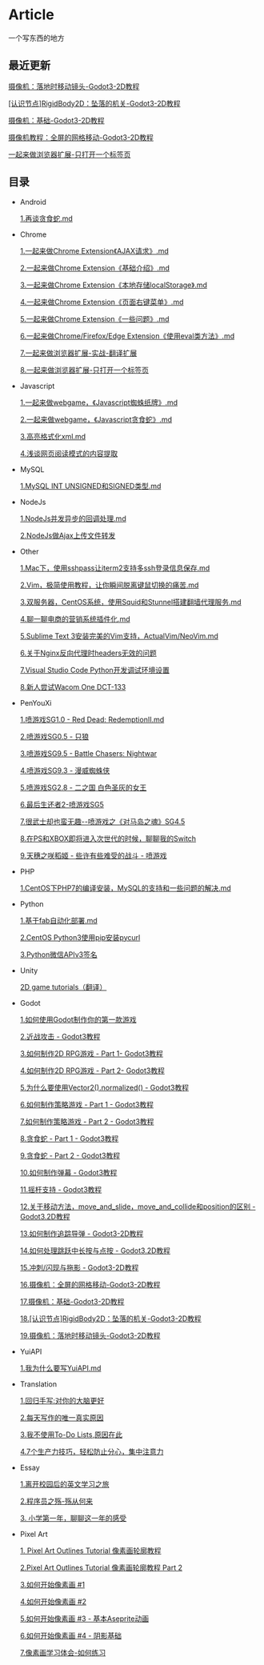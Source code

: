 # Article
一个写东西的地方

## 最近更新


[摄像机：落地时移动镜头-Godot3-2D教程](https://github.com/yuiitsu/Article/blob/master/Godot/2020123002.%E6%91%84%E5%83%8F%E6%9C%BA%EF%BC%9A%E8%90%BD%E5%9C%B0%E6%97%B6%E7%A7%BB%E5%8A%A8%E9%95%9C%E5%A4%B4-Godot3-2D%E6%95%99%E7%A8%8B.md)


[[认识节点]RigidBody2D：坠落的机关-Godot3-2D教程](https://github.com/yuiitsu/Article/blob/master/Godot/2020123001.%5B%E8%AE%A4%E8%AF%86%E8%8A%82%E7%82%B9%5DRigidBody2D%EF%BC%9A%E5%9D%A0%E8%90%BD%E7%9A%84%E6%9C%BA%E5%85%B3-Godot3-2D%E6%95%99%E7%A8%8B.md)


[摄像机：基础-Godot3-2D教程](https://github.com/yuiitsu/Article/blob/master/Godot/2020122501.%E6%91%84%E5%83%8F%E6%9C%BA%EF%BC%9A%E5%9F%BA%E7%A1%80-Godot3-2D%E6%95%99%E7%A8%8B.md)

[摄像机教程：全屏的网格移动-Godot3-2D教程](https://github.com/yuiitsu/Article/blob/master/Godot/2020122201.%E6%91%84%E5%83%8F%E6%9C%BA%E6%95%99%E7%A8%8B%EF%BC%9A%E5%85%A8%E5%B1%8F%E7%9A%84%E7%BD%91%E6%A0%BC%E7%A7%BB%E5%8A%A8-Godot3-2D%E6%95%99%E7%A8%8B.md)

[一起来做浏览器扩展-只打开一个标签页](https://github.com/yuiitsu/Article/blob/master/Chrome/10.%E4%B8%80%E8%B5%B7%E6%9D%A5%E5%81%9A%E6%B5%8F%E8%A7%88%E5%99%A8%E6%89%A9%E5%B1%95-%E5%8F%AA%E6%89%93%E5%BC%80%E4%B8%80%E4%B8%AA%E6%A0%87%E7%AD%BE%E9%A1%B5.md)

## 目录

* Android

    [1.再谈贪食蛇.md](https://github.com/yuiitsu/Blog/blob/master/Android/%E5%86%8D%E8%B0%88%E8%B4%AA%E9%A3%9F%E8%9B%87.md)

* Chrome

    [1.一起来做Chrome Extension《AJAX请求》.md](https://github.com/yuiitsu/Article/blob/master/Chrome/02.%E4%B8%80%E8%B5%B7%E6%9D%A5%E5%81%9Achrome%20Extension%E3%80%8AAJAX%E8%AF%B7%E6%B1%82%E3%80%8B.md)

    [2.一起来做Chrome Extension《基础介绍》.md](https://github.com/yuiitsu/Article/blob/master/Chrome/01.%E4%B8%80%E8%B5%B7%E6%9D%A5%E5%81%9Achrome%20Extension%E3%80%8A%E5%9F%BA%E7%A1%80%E4%BB%8B%E7%BB%8D%E3%80%8B.md)

    [3.一起来做Chrome Extension《本地存储localStorage》.md](https://github.com/yuiitsu/Article/blob/master/Chrome/03.%E4%B8%80%E8%B5%B7%E6%9D%A5%E5%81%9Achrome%20Extension%E3%80%8A%E6%9C%AC%E5%9C%B0%E5%AD%98%E5%82%A8localStorage%E3%80%8B.md)

    [4.一起来做Chrome Extension《页面右键菜单》.md](https://github.com/yuiitsu/Article/blob/master/Chrome/04.%E4%B8%80%E8%B5%B7%E6%9D%A5%E5%81%9Achrome%20Extension%E3%80%8A%E9%A1%B5%E9%9D%A2%E5%8F%B3%E9%94%AE%E8%8F%9C%E5%8D%95%E3%80%8B.md)

    [5.一起来做Chrome Extension《一些问题》.md](https://github.com/yuiitsu/Article/blob/master/Chrome/06.%E4%B8%80%E8%B5%B7%E6%9D%A5%E5%81%9Achrome%20Extension%E3%80%8A%E4%B8%80%E4%BA%9B%E9%97%AE%E9%A2%98%E3%80%8B.md)

    [6.一起来做Chrome/Firefox/Edge Extension《使用eval类方法》.md](https://github.com/yuiitsu/Article/blob/master/Chrome/08.%E4%B8%80%E8%B5%B7%E6%9D%A5%E5%81%9AChrome-Firefox-Extension%E3%80%8A%E4%BD%BF%E7%94%A8eval%E7%B1%BB%E6%96%B9%E6%B3%95%E3%80%8B.md)

    [7.一起来做浏览器扩展-实战-翻译扩展](https://github.com/yuiitsu/Article/blob/master/Chrome/09.一起来做浏览器扩展-实战-翻译扩展.md)

    [8.一起来做浏览器扩展-只打开一个标签页](https://github.com/yuiitsu/Article/blob/master/Chrome/10.%E4%B8%80%E8%B5%B7%E6%9D%A5%E5%81%9A%E6%B5%8F%E8%A7%88%E5%99%A8%E6%89%A9%E5%B1%95-%E5%8F%AA%E6%89%93%E5%BC%80%E4%B8%80%E4%B8%AA%E6%A0%87%E7%AD%BE%E9%A1%B5.md)

* Javascript

    [1.一起来做webgame，《Javascript蜘蛛纸牌》.md](https://github.com/yuiitsu/Blog/blob/master/Javascript/%E4%B8%80%E8%B5%B7%E6%9D%A5%E5%81%9Awebgame%EF%BC%8C%E3%80%8AJavascript%E8%9C%98%E8%9B%9B%E7%BA%B8%E7%89%8C%E3%80%8B.md)

    [2.一起来做webgame，《Javascript贪食蛇》.md](https://github.com/yuiitsu/Blog/blob/master/Javascript/%E4%B8%80%E8%B5%B7%E6%9D%A5%E5%81%9Awebgame%EF%BC%8C%E3%80%8AJavascript%E8%B4%AA%E9%A3%9F%E8%9B%87%E3%80%8B.md)

    [3.高亮格式化xml.md](https://github.com/yuiitsu/Article/blob/master/Javascript/%E9%AB%98%E4%BA%AE%E6%A0%BC%E5%BC%8F%E5%8C%96xml.md)

    [4.浅谈网页阅读模式的内容提取](https://github.com/yuiitsu/Article/blob/master/Javascript/2019031901.浅谈网页阅读模式的内容提取.md)

* MySQL

    [1.MySQL INT UNSIGNED和SIGNED类型.md](https://github.com/yuiitsu/Article/blob/master/MySQL/MySQL%20INT%20UNSIGNED%E5%92%8CSIGNED%E7%B1%BB%E5%9E%8B.md)

* NodeJs

    [1.NodeJs并发异步的回调处理.md](https://github.com/yuiitsu/Blog/blob/master/NodeJs/NodeJs%E5%B9%B6%E5%8F%91%E5%BC%82%E6%AD%A5%E7%9A%84%E5%9B%9E%E8%B0%83%E5%A4%84%E7%90%86.md)

    [2.NodeJs做Ajax上传文件转发](https://github.com/yuiitsu/Article/blob/master/NodeJs/NodeJs做Ajax上传文件转发.md)

* Other

    [1.Mac下，使用sshpass让iterm2支持多ssh登录信息保存.md](https://github.com/yuiitsu/Blog/blob/master/Other/Mac%E4%B8%8B%EF%BC%8C%E4%BD%BF%E7%94%A8sshpass%E8%AE%A9iterm2%E6%94%AF%E6%8C%81%E5%A4%9Assh%E7%99%BB%E5%BD%95%E4%BF%A1%E6%81%AF%E4%BF%9D%E5%AD%98.md)

    [2.Vim，极简使用教程，让你瞬间脱离键鼠切换的痛苦.md](https://github.com/yuiitsu/Blog/blob/master/Other/Vim%EF%BC%8C%E6%9E%81%E7%AE%80%E4%BD%BF%E7%94%A8%E6%95%99%E7%A8%8B%EF%BC%8C%E8%AE%A9%E4%BD%A0%E7%9E%AC%E9%97%B4%E8%84%B1%E7%A6%BB%E9%94%AE%E9%BC%A0%E5%88%87%E6%8D%A2%E7%9A%84%E7%97%9B%E8%8B%A6.md)

    [3.双服务器，CentOS系统，使用Squid和Stunnel搭建翻墙代理服务.md](https://github.com/yuiitsu/Blog/blob/master/Other/%E5%8F%8C%E6%9C%8D%E5%8A%A1%E5%99%A8%EF%BC%8CCentOS%E7%B3%BB%E7%BB%9F%EF%BC%8C%E4%BD%BF%E7%94%A8Squid%E5%92%8CStunnel%E6%90%AD%E5%BB%BA%E7%BF%BB%E5%A2%99%E4%BB%A3%E7%90%86%E6%9C%8D%E5%8A%A1.md)

    [4.聊一聊电商的营销系统插件化.md](https://github.com/yuiitsu/Blog/blob/master/Other/%E8%81%8A%E4%B8%80%E8%81%8A%E7%94%B5%E5%95%86%E7%9A%84%E8%90%A5%E9%94%80%E7%B3%BB%E7%BB%9F%E6%8F%92%E4%BB%B6%E5%8C%96.md)

    [5.Sublime Text 3安装完美的Vim支持，ActualVim/NeoVim.md](https://github.com/yuiitsu/Article/blob/master/Other/SublimeText3%E5%AE%89%E8%A3%85%E5%AE%8C%E7%BE%8E%E7%9A%84Vim%E6%94%AF%E6%8C%81ActualVim%2CNeoVim.md)

    [6.关于Nginx反向代理时headers无效的问题](https://github.com/yuiitsu/Article/blob/master/Other/关于Nginx反向代理时headers无效的问题.md)

    [7.Visual Studio Code Python开发调试环境设置](https://github.com/yuiitsu/Article/blob/master/Other/2020021701.Visual-Studio-Code-Python%E5%BC%80%E5%8F%91%E8%B0%83%E8%AF%95%E7%8E%AF%E5%A2%83%E8%AE%BE%E7%BD%AE.md)

    [8.新人尝试Wacom One DCT-133](https://github.com/yuiitsu/Article/blob/master/Other/2020112402.%E6%96%B0%E4%BA%BA%E5%B0%9D%E8%AF%95WacomOneDCT-133.md)

* PenYouXi

    [1.喷游戏SG1.0 - Red Dead: RedemptionⅡ.md](https://github.com/yuiitsu/Article/blob/master/penyouxi/%E5%96%B7%E6%B8%B8%E6%88%8F%E4%B9%8BRed%20Dead-Redemption%20II.md)

    [2.喷游戏SG0.5 - 只狼](https://github.com/yuiitsu/Article/blob/master/penyouxi/%E5%96%B7%E6%B8%B8%E6%88%8F%E4%B9%8B%E5%8F%AA%E7%8B%BC.md)

    [3.喷游戏SG9.5 - Battle Chasers: Nightwar](https://github.com/yuiitsu/Article/blob/master/penyouxi/%E5%96%B7%E6%B8%B8%E6%88%8F%E4%B9%8BBattle%20Chasers:%20Nightwar.md)

    [4.喷游戏SG9.3 - 漫威蜘蛛侠](https://github.com/yuiitsu/Article/blob/master/penyouxi/喷游戏SG9.3_漫威蜘蛛侠.md)

    [5.喷游戏SG2.8 - 二之国 白色圣灰的女王](https://github.com/yuiitsu/Article/blob/master/penyouxi/%E5%96%B7%E6%B8%B8%E6%88%8FSG2.8_%E4%BA%8C%E4%B9%8B%E5%9B%BD_%E7%99%BD%E8%89%B2%E5%9C%A3%E7%81%B0%E7%9A%84%E5%A5%B3%E7%8E%8B.md)

    [6.最后生还者2-喷游戏SG5](https://github.com/yuiitsu/Article/blob/master/penyouxi/最后生还者2-喷游戏SG5.md)

    [7.很武士却也蛮无趣--喷游戏之《对马岛之魂》SG4.5](https://github.com/yuiitsu/Article/blob/master/penyouxi/很武士却也蛮无趣--喷游戏之《对马岛之魂》SG4.5.md)

    [8.在PS和XBOX即将进入次世代的时候，聊聊我的Switch](https://github.com/yuiitsu/Article/blob/master/penyouxi/%E5%9C%A8PS%E5%92%8CXBOX%E5%8D%B3%E5%B0%86%E8%BF%9B%E5%85%A5%E6%AC%A1%E4%B8%96%E4%BB%A3%E7%9A%84%E6%97%B6%E5%80%99%EF%BC%8C%E8%81%8A%E8%81%8A%E6%88%91%E7%9A%84Switch.md)

    [9.天穗之咲稻姬 - 些许有些难受的战斗 - 喷游戏](https://github.com/yuiitsu/Article/blob/master/penyouxi/%E5%A4%A9%E7%A9%97%E4%B9%8B%E5%92%B2%E7%A8%BB%E5%A7%AC_%E4%BA%9B%E8%AE%B8%E6%9C%89%E4%BA%9B%E9%9A%BE%E5%8F%97%E7%9A%84%E6%88%98%E6%96%97_%E5%96%B7%E6%B8%B8%E6%88%8F.md)

* PHP

    [1.CentOS下PHP7的编译安装，MySQL的支持和一些问题的解决.md](https://github.com/yuiitsu/Blog/blob/master/Php/CentOS%E4%B8%8BPHP7%E7%9A%84%E7%BC%96%E8%AF%91%E5%AE%89%E8%A3%85%EF%BC%8CMySQL%E7%9A%84%E6%94%AF%E6%8C%81%E5%92%8C%E4%B8%80%E4%BA%9B%E9%97%AE%E9%A2%98%E7%9A%84%E8%A7%A3%E5%86%B3.md)

* Python

    [1.基于fab自动化部署.md](https://github.com/yuiitsu/Blog/blob/master/Python/%E5%9F%BA%E4%BA%8Efab%E8%87%AA%E5%8A%A8%E5%8C%96%E9%83%A8%E7%BD%B2.md)

    [2.CentOS Python3使用pip安装pycurl](https://github.com/yuiitsu/Article/blob/master/Python/CentOS-Python3安装pycurl.md)

    [3.Python微信APIv3签名](https://github.com/yuiitsu/Article/blob/master/Python/Python微信APIv3签名.md)

* Unity

    [2D game tutorials（翻译）](https://github.com/yuiitsu/Article/tree/master/Unity-Tutorials/2d-game-unity)

* Godot

    [1.如何使用Godot制作你的第一款游戏](https://github.com/yuiitsu/Article/blob/master/Godot/2020081902.HowToMakeYourFirstGameWithGodot.md)

    [2.近战攻击 - Godot3教程](https://github.com/yuiitsu/Article/blob/master/Godot/2020082001.MeleeAttackGodotTutorial.md)

    [3.如何制作2D RPG游戏 - Part 1- Godot3教程](https://github.com/yuiitsu/Article/blob/master/Godot/2020082601.BuildA2DRPGInGodotPart1.md)

    [4.如何制作2D RPG游戏 - Part 2- Godot3教程](https://github.com/yuiitsu/Article/blob/master/Godot/2020082702.BuildA2DRPGInGodotPart2.md)

    [5.为什么要使用Vector2().normalized() - Godot3教程](https://github.com/yuiitsu/Article/blob/master/Godot/2020082701.WhyUseVector2.normalizedGodot3Tutorial.md)

    [6.如何制作策略游戏 - Part 1 - Godot3教程](https://github.com/yuiitsu/Article/blob/master/Godot/2020082801.HowToMakeaStrategyGameinGodotPart1.md)

    [7.如何制作策略游戏 - Part 2 - Godot3教程](https://github.com/yuiitsu/Article/blob/master/Godot/2020090101.HowToMakeaStrategyGameinGodotPart2.md)

    [8.贪食蛇 - Part 1 - Godot3教程](https://github.com/yuiitsu/Article/blob/master/Godot/2020083001.SnakeGodot3Tutorial.md)

    [9.贪食蛇 - Part 2 - Godot3教程](https://github.com/yuiitsu/Article/blob/master/Godot/2020083101.SnakePart2Godot3Tutorial.md)

    [10.如何制作弹幕 - Godot3教程](https://github.com/yuiitsu/Article/blob/master/Godot/2020110201.%E5%A6%82%E4%BD%95%E5%88%B6%E4%BD%9C%E5%BC%B9%E5%B9%95-Godot3%E6%95%99%E7%A8%8B.md)

    [11.摇杆支持 - Godot3教程](https://github.com/yuiitsu/Article/blob/master/Godot/2020110401.%E6%91%87%E6%9D%86%E6%94%AF%E6%8C%81-Godot3-2D%E6%95%99%E7%A8%8B.md)

    [12.关于移动方法，move_and_slide，move_and_collide和position的区别 - Godot3.2D教程](https://github.com/yuiitsu/Article/blob/master/Godot/2020110501.move_and_slide%2Cmove_and_collide%E5%92%8Cposition-Godot3-2D%E6%95%99%E7%A8%8B.md)

    [13.如何制作追踪导弹 - Godot3-2D教程](https://github.com/yuiitsu/Article/blob/master/Godot/2020110502.%E5%A6%82%E4%BD%95%E5%88%B6%E4%BD%9C%E8%BF%BD%E8%B8%AA%E5%AF%BC%E5%BC%B9-Godot3-2D%E6%95%99%E7%A8%8B.md)

    [14.如何处理跳跃中长按与点按 - Godot3.2D教程](https://github.com/yuiitsu/Article/blob/master/Godot/2020111101.%E5%A6%82%E4%BD%95%E5%A4%84%E7%90%86%E8%B7%B3%E8%B7%83%E4%B8%AD%E9%95%BF%E6%8C%89%E4%B8%8E%E7%82%B9%E6%8C%89-Godot3.2D%E6%95%99%E7%A8%8B.md)

    [15.冲刺/闪现与拖影 - Godot3-2D教程](https://github.com/yuiitsu/Article/blob/master/Godot/2020112401.%E5%86%B2%E5%88%BA%E9%97%AA%E7%8E%B0%E4%B8%8E%E6%8B%96%E5%BD%B1-Godot3-2D%E6%95%99%E7%A8%8B.md)

    [16.摄像机：全屏的网格移动-Godot3-2D教程](https://github.com/yuiitsu/Article/blob/master/Godot/2020122201.%E6%91%84%E5%83%8F%E6%9C%BA%E6%95%99%E7%A8%8B%EF%BC%9A%E5%85%A8%E5%B1%8F%E7%9A%84%E7%BD%91%E6%A0%BC%E7%A7%BB%E5%8A%A8-Godot3-2D%E6%95%99%E7%A8%8B.md)

    [17.摄像机：基础-Godot3-2D教程](https://github.com/yuiitsu/Article/blob/master/Godot/2020122501.%E6%91%84%E5%83%8F%E6%9C%BA%EF%BC%9A%E5%9F%BA%E7%A1%80-Godot3-2D%E6%95%99%E7%A8%8B.md)

    [18.[认识节点]RigidBody2D：坠落的机关-Godot3-2D教程](https://github.com/yuiitsu/Article/blob/master/Godot/2020123001.%5B%E8%AE%A4%E8%AF%86%E8%8A%82%E7%82%B9%5DRigidBody2D%EF%BC%9A%E5%9D%A0%E8%90%BD%E7%9A%84%E6%9C%BA%E5%85%B3-Godot3-2D%E6%95%99%E7%A8%8B.md)

    [19.摄像机：落地时移动镜头-Godot3-2D教程](https://github.com/yuiitsu/Article/blob/master/Godot/2020123002.%E6%91%84%E5%83%8F%E6%9C%BA%EF%BC%9A%E8%90%BD%E5%9C%B0%E6%97%B6%E7%A7%BB%E5%8A%A8%E9%95%9C%E5%A4%B4-Godot3-2D%E6%95%99%E7%A8%8B.md)


* YuiAPI

    [1.我为什么要写YuiAPI.md](https://github.com/yuiitsu/Article/blob/master/YuiAPI/%E6%88%91%E4%B8%BA%E4%BB%80%E4%B9%88%E8%A6%81%E5%86%99YuiAPI.md)
    
* Translation

    [1.回归手写:对你的大脑更好](https://github.com/yuiitsu/Article/blob/master/Translation/19122201-%E5%9B%9E%E5%BD%92%E6%89%8B%E5%86%99-%E5%AF%B9%E4%BD%A0%E7%9A%84%E5%A4%A7%E8%84%91%E6%9B%B4%E5%A5%BD.md)
    
    [2.每天写作的唯一真实原因](https://github.com/yuiitsu/Article/blob/master/Translation/19122601-%E6%AF%8F%E5%A4%A9%E5%86%99%E6%97%A5%E8%AE%B0%E7%9A%84%E7%9C%9F%E7%9B%B8%E5%8F%AA%E6%9C%89%E4%B8%80%E4%B8%AA.md)
    
    [3.我不使用To-Do Lists,原因在此](https://github.com/yuiitsu/Article/blob/master/Translation/20011401-我不使用待办清单%3B原因在此.md)
    
    [4.7个生产力技巧，轻松防止分心，集中注意力](https://github.com/yuiitsu/Article/blob/master/Translation/20021301-7个生产力技巧，轻松防止分心，集中注意力.md)
    
* Essay

    [1.离开校园后的英文学习之旅](https://github.com/yuiitsu/Article/blob/master/Essay/%E7%A6%BB%E5%BC%80%E6%A0%A1%E5%9B%AD%E5%90%8E%E7%9A%84%E8%8B%B1%E6%96%87%E5%AD%A6%E4%B9%A0%E4%B9%8B%E6%97%85.md)
    
    [2.程序员之殇-殇从何来](https://github.com/yuiitsu/Article/blob/master/Essay/2020011201.程序员之殇_到底是什么.md)
    
    [3. 小学第一年，聊聊这一年的感受](https://github.com/yuiitsu/Article/blob/master/Essay/2020070501小学第一年%2C聊聊这一年的感受.md)
    
* Pixel Art

    [1. Pixel Art Outlines Tutorial 像素画轮廓教程](https://github.com/yuiitsu/Article/blob/master/PixelArt/2020071401.Pixel-Art-Outlines-Tuturial.md)

    [2.Pixel Art Outlines Tutorial 像素画轮廓教程 Part 2](https://github.com/yuiitsu/Article/blob/master/PixelArt/2020071402.Pixel-Art-Outlines-Tutorial-Part2.md)
    
    [3.如何开始像素画 #1](https://github.com/yuiitsu/Article/blob/master/PixelArt/2020072401.HowToStartMakingPixelArt01.md)
    
    [4.如何开始像素画 #2](https://github.com/yuiitsu/Article/blob/master/PixelArt/2020081801.HowToStartMakingPixelArt02.md)
    
    [5.如何开始像素画 #3 - 基本Aseprite动画](https://github.com/yuiitsu/Article/blob/master/PixelArt/2020102901.HowToStartMakingPixelArt%233.md)
    
    [6.如何开始像素画 #4 - 阴影基础](https://github.com/yuiitsu/Article/blob/master/PixelArt/2020103001HowToStartMakingPixelArt%234.md)
    
    [7.像素画学习体会-如何练习](https://github.com/yuiitsu/Article/blob/master/PixelArt/20201202.%E5%83%8F%E7%B4%A0%E7%94%BB%E5%AD%A6%E4%B9%A0%E4%BD%93%E4%BC%9A-%E5%A6%82%E4%BD%95%E7%BB%83%E4%B9%A0.md)

